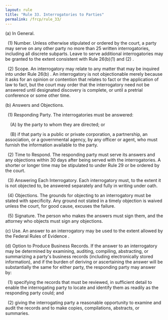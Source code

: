 ```yaml
---
layout: rule
title: "Rule 33. Interrogatories to Parties"
permalink: /frcp/rule_33/
---
```


(a) In General.


&nbsp;&nbsp;(1) Number. Unless otherwise stipulated or ordered by the court, a party may serve on any other party no more than 25 written interrogatories, including all discrete subparts. Leave to serve additional interrogatories may be granted to the extent consistent with Rule 26(b)(1) and (2) .


&nbsp;&nbsp;(2) Scope. An interrogatory may relate to any matter that may be inquired into under Rule 26(b) . An interrogatory is not objectionable merely because it asks for an opinion or contention that relates to fact or the application of law to fact, but the court may order that the interrogatory need not be answered until designated discovery is complete, or until a pretrial conference or some other time.


(b) Answers and Objections.


&nbsp;&nbsp;(1) Responding Party. The interrogatories must be answered:


&nbsp;&nbsp;&nbsp;&nbsp;(A) by the party to whom they are directed; or


&nbsp;&nbsp;&nbsp;&nbsp;(B) if that party is a public or private corporation, a partnership, an association, or a governmental agency, by any officer or agent, who must furnish the information available to the party.


&nbsp;&nbsp;(2) Time to Respond. The responding party must serve its answers and any objections within 30 days after being served with the interrogatories. A shorter or longer time may be stipulated to under Rule 29 or be ordered by the court.


&nbsp;&nbsp;(3) Answering Each Interrogatory. Each interrogatory must, to the extent it is not objected to, be answered separately and fully in writing under oath.


&nbsp;&nbsp;(4) Objections. The grounds for objecting to an interrogatory must be stated with specificity. Any ground not stated in a timely objection is waived unless the court, for good cause, excuses the failure.


&nbsp;&nbsp;(5) Signature. The person who makes the answers must sign them, and the attorney who objects must sign any objections.


(c) Use. An answer to an interrogatory may be used to the extent allowed by the Federal Rules of Evidence .


(d) Option to Produce Business Records. If the answer to an interrogatory may be determined by examining, auditing, compiling, abstracting, or summarizing a party's business records (including electronically stored information), and if the burden of deriving or ascertaining the answer will be substantially the same for either party, the responding party may answer by:


&nbsp;&nbsp;(1) specifying the records that must be reviewed, in sufficient detail to enable the interrogating party to locate and identify them as readily as the responding party could; and


&nbsp;&nbsp;(2) giving the interrogating party a reasonable opportunity to examine and audit the records and to make copies, compilations, abstracts, or summaries.